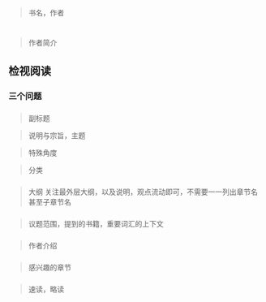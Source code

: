 > 书名，作者
# 
> 作者简介
> 

## 检视阅读

### 三个问题


### 
> 副标题

> 说明与宗旨，主题


> 特殊角度

> 分类


### 
> 大纲
> 关注最外层大纲，以及说明，观点流动即可，不需要一一列出章节名甚至子章节名

### 
> 议题范围，提到的书籍，重要词汇的上下文


### 
> 作者介绍

###
> 感兴趣的章节



### 
> 速读，略读

